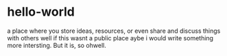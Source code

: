 # hello-world
a place where you store ideas, resources, or even share and discuss things with others
well if this wasnt a public place aybe i would write something more intersting. But it is, so ohwell.
